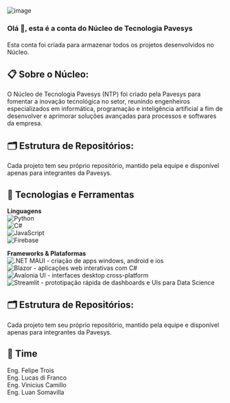 ![image](https://github.com/user-attachments/assets/21b2f33f-d57b-46f4-a89c-bb718bda0e37)

### Olá 👋, esta é a conta do Núcleo de Tecnologia Pavesys
#### 

Esta conta foi criada para armazenar todos os projetos desenvolvidos no Núcleo.


## 📋 Sobre o Núcleo:
O Núcleo de Tecnologia Pavesys (NTP) foi criado pela Pavesys para fomentar a inovação tecnológica no setor, reunindo engenheiros especializados em informática, programação e inteligência artificial a fim de desenvolver e aprimorar soluções avançadas para processos e softwares da empresa.

## 🗂 Estrutura de Repositórios:
Cada projeto tem seu próprio repositório, mantido pela equipe e disponível apenas para integrantes da Pavesys.

## 🚀 Tecnologias e Ferramentas

**Linguagens**  
![Python](https://img.shields.io/badge/Python-3.10-blue?logo=python&style=flat-square)  
![C#](https://img.shields.io/badge/C%23-9.0-blue?logo=c-sharp&style=flat-square)  
![JavaScript](https://img.shields.io/badge/JavaScript-ES6-yellow?logo=javascript&style=flat-square)  
![Firebase](https://img.shields.io/badge/Firebase-FFCA28?logo=firebase&style=flat-square)

**Frameworks & Plataformas**  
![.NET MAUI](https://img.shields.io/badge/.NET_MAUI-6.0-blue?logo=dot-net&style=flat-square)  - criação de apps windows, android e ios  
![Blazor](https://img.shields.io/badge/Blazor-512BD4?logo=dot-net&style=flat-square)  - aplicações web interativas com C#   
![Avalonia UI](https://img.shields.io/badge/Avalonia_UI-1A1A1A?logo=avalonia&style=flat-square)  - interfaces desktop cross-platform    
![Streamlit](https://img.shields.io/badge/Streamlit-FF4B4B?logo=streamlit&style=flat-square)  - prototipação rápida de dashboards e UIs para Data Science   

## 🗂 Estrutura de Repositórios:
Cada projeto tem seu próprio repositório, mantido pela equipe e disponível apenas para integrantes da Pavesys.

## 👥 Time
Eng. Felipe Trois  
Eng. Lucas di Franco  
Eng. Vinicius Camillo  
Eng. Luan Somavilla  


